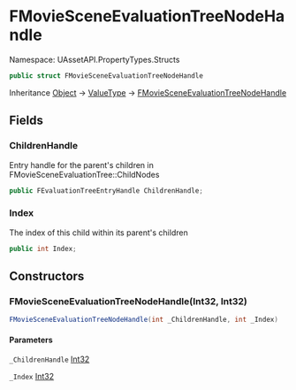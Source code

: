 # FMovieSceneEvaluationTreeNodeHandle

Namespace: UAssetAPI.PropertyTypes.Structs

```csharp
public struct FMovieSceneEvaluationTreeNodeHandle
```

Inheritance [Object](https://docs.microsoft.com/en-us/dotnet/api/system.object) → [ValueType](https://docs.microsoft.com/en-us/dotnet/api/system.valuetype) → [FMovieSceneEvaluationTreeNodeHandle](./uassetapi.propertytypes.structs.fmoviesceneevaluationtreenodehandle.md)

## Fields

### **ChildrenHandle**

Entry handle for the parent's children in FMovieSceneEvaluationTree::ChildNodes

```csharp
public FEvaluationTreeEntryHandle ChildrenHandle;
```

### **Index**

The index of this child within its parent's children

```csharp
public int Index;
```

## Constructors

### **FMovieSceneEvaluationTreeNodeHandle(Int32, Int32)**

```csharp
FMovieSceneEvaluationTreeNodeHandle(int _ChildrenHandle, int _Index)
```

#### Parameters

`_ChildrenHandle` [Int32](https://docs.microsoft.com/en-us/dotnet/api/system.int32)<br>

`_Index` [Int32](https://docs.microsoft.com/en-us/dotnet/api/system.int32)<br>
